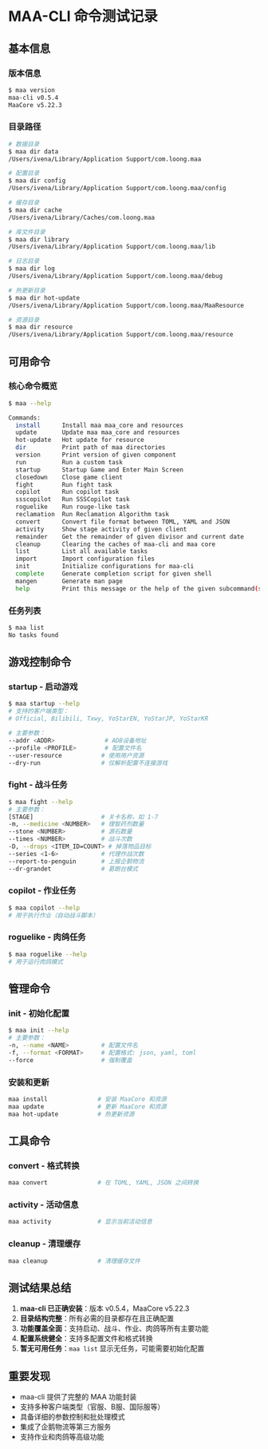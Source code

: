 # MAA-CLI 命令测试记录

## 基本信息

### 版本信息
```bash
$ maa version
maa-cli v0.5.4
MaaCore v5.22.3
```

### 目录路径

```bash
# 数据目录
$ maa dir data
/Users/ivena/Library/Application Support/com.loong.maa

# 配置目录
$ maa dir config
/Users/ivena/Library/Application Support/com.loong.maa/config

# 缓存目录
$ maa dir cache
/Users/ivena/Library/Caches/com.loong.maa

# 库文件目录
$ maa dir library
/Users/ivena/Library/Application Support/com.loong.maa/lib

# 日志目录
$ maa dir log
/Users/ivena/Library/Application Support/com.loong.maa/debug

# 热更新目录
$ maa dir hot-update
/Users/ivena/Library/Application Support/com.loong.maa/MaaResource

# 资源目录
$ maa dir resource
/Users/ivena/Library/Application Support/com.loong.maa/resource
```

## 可用命令

### 核心命令概览
```bash
$ maa --help

Commands:
  install      Install maa maa_core and resources
  update       Update maa maa_core and resources
  hot-update   Hot update for resource
  dir          Print path of maa directories
  version      Print version of given component
  run          Run a custom task
  startup      Startup Game and Enter Main Screen
  closedown    Close game client
  fight        Run fight task
  copilot      Run copilot task
  ssscopilot   Run SSSCopilot task
  roguelike    Run rouge-like task
  reclamation  Run Reclamation Algorithm task
  convert      Convert file format between TOML, YAML and JSON
  activity     Show stage activity of given client
  remainder    Get the remainder of given divisor and current date
  cleanup      Clearing the caches of maa-cli and maa core
  list         List all available tasks
  import       Import configuration files
  init         Initialize configurations for maa-cli
  complete     Generate completion script for given shell
  mangen       Generate man page
  help         Print this message or the help of the given subcommand(s)
```

### 任务列表
```bash
$ maa list
No tasks found
```

## 游戏控制命令

### startup - 启动游戏
```bash
$ maa startup --help
# 支持的客户端类型：
# Official, Bilibili, Txwy, YoStarEN, YoStarJP, YoStarKR

# 主要参数：
--addr <ADDR>              # ADB设备地址
--profile <PROFILE>        # 配置文件名
--user-resource           # 使用用户资源
--dry-run                 # 仅解析配置不连接游戏
```

### fight - 战斗任务
```bash
$ maa fight --help
# 主要参数：
[STAGE]                   # 关卡名称，如 1-7
-m, --medicine <NUMBER>   # 理智药剂数量
--stone <NUMBER>          # 源石数量
--times <NUMBER>          # 战斗次数
-D, --drops <ITEM_ID=COUNT> # 掉落物品目标
--series <1-6>            # 代理作战次数
--report-to-penguin       # 上报企鹅物流
--dr-grandet              # 葛朗台模式
```

### copilot - 作业任务
```bash
$ maa copilot --help
# 用于执行作业（自动战斗脚本）
```

### roguelike - 肉鸽任务
```bash
$ maa roguelike --help
# 用于运行肉鸽模式
```

## 管理命令

### init - 初始化配置
```bash
$ maa init --help
# 主要参数：
-n, --name <NAME>         # 配置文件名
-f, --format <FORMAT>     # 配置格式: json, yaml, toml
--force                   # 强制覆盖
```

### 安装和更新
```bash
maa install              # 安装 MaaCore 和资源
maa update               # 更新 MaaCore 和资源
maa hot-update           # 热更新资源
```

## 工具命令

### convert - 格式转换
```bash
maa convert              # 在 TOML, YAML, JSON 之间转换
```

### activity - 活动信息
```bash
maa activity             # 显示当前活动信息
```

### cleanup - 清理缓存
```bash
maa cleanup              # 清理缓存文件
```

## 测试结果总结

1. **maa-cli 已正确安装**：版本 v0.5.4，MaaCore v5.22.3
2. **目录结构完整**：所有必需的目录都存在且正确配置
3. **功能覆盖全面**：支持启动、战斗、作业、肉鸽等所有主要功能
4. **配置系统健全**：支持多配置文件和格式转换
5. **暂无可用任务**：`maa list` 显示无任务，可能需要初始化配置

## 重要发现

- maa-cli 提供了完整的 MAA 功能封装
- 支持多种客户端类型（官服、B服、国际服等）
- 具备详细的参数控制和批处理模式
- 集成了企鹅物流等第三方服务
- 支持作业和肉鸽等高级功能